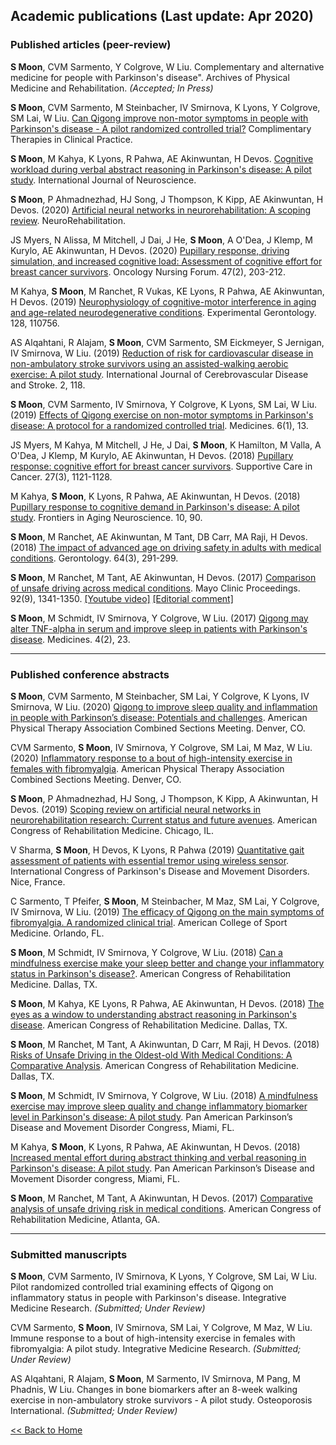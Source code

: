 Academic publications (Last update: Apr 2020)
---

### Published articles (peer-review)
    
**S Moon**, CVM Sarmento, Y Colgrove, W Liu. Complementary and alternative medicine for people with Parkinson's disease". Archives of Physical Medicine and Rehabilitation.  _(Accepted; In Press)_

**S Moon**, CVM Sarmento, M Steinbacher, IV Smirnova, K Lyons, Y Colgrove, SM Lai, W Liu. [Can Qigong improve non-motor symptoms in people with Parkinson's disease - A pilot randomized controlled trial?](https://doi.org/10.1016/j.ctcp.2020.101169) Complimentary Therapies in Clinical Practice.

**S Moon**, M Kahya, K Lyons, R Pahwa, AE Akinwuntan, H Devos. [Cognitive workload during verbal abstract reasoning in Parkinson's disease: A pilot study](https://doi.org/10.1080/00207454.2020.1746309). International Journal of Neuroscience.

**S Moon**, P Ahmadnezhad, HJ Song, J Thompson, K Kipp, AE Akinwuntan, H Devos. (2020) [Artificial neural networks in neurorehabilitation: A scoping review](https://doi.org/10.3233/NRE-192996). NeuroRehabilitation.

JS Myers, N Alissa, M Mitchell, J Dai, J He, **S Moon**, A O'Dea, J Klemp, M Kurylo, AE Akinwuntan, H Devos. (2020) [Pupillary response, driving simulation, and increased cognitive load: Assessment of cognitive effort for breast cancer survivors](https://doi.org/10.1188/20.ONF.203-212). Oncology Nursing Forum. 47(2), 203-212.

M Kahya, **S Moon**, M Ranchet, R Vukas, KE Lyons, R Pahwa, AE Akinwuntan, H Devos. (2019) [Neurophysiology of cognitive-motor interference in aging and age-related neurodegenerative conditions](https://doi.org/10.1016/j.exger.2019.110756). Experimental Gerontology. 128, 110756.

AS Alqahtani, R Alajam, **S Moon**, CVM Sarmento, SM Eickmeyer, S Jernigan, IV Smirnova, W Liu. (2019) [Reduction of risk for cardiovascular disease in non-ambulatory stroke survivors using an assisted-walking aerobic exercise: A pilot study](https://gavinpublishers.com/articles/research-article/International-Journal-of-Cerebrovascular-Disease-and-Stroke-issn-2688-8734/reduction-of-risk-for-cardiovascular-disease-in-non-ambulatory-stroke-survivors-using-an-assisted-walking-aerobic-exercise-a-pilot-study). International Journal of Cerebrovascular Disease and Stroke. 2, 118.

**S Moon**, CVM Sarmento, IV Smirnova, Y Colgrove, K Lyons, SM Lai, W Liu. (2019) [Effects of Qigong exercise on non-motor symptoms in Parkinson's disease: A protocol for a randomized controlled trial](https://doi.org/10.3390/medicines6010013). Medicines. 6(1), 13.

JS Myers, M Kahya, M Mitchell, J He, J Dai, **S Moon**, K Hamilton, M Valla, A O'Dea, J Klemp, M Kurylo, AE Akinwuntan, H Devos. (2018) [Pupillary response: cognitive effort for breast cancer survivors](https://doi.org/10.1007/s00520-018-4401-0). Supportive Care in Cancer. 27(3), 1121-1128.

M Kahya, **S Moon**, K Lyons, R Pahwa, AE Akinwuntan, H Devos. (2018) [Pupillary response to cognitive demand in Parkinson's disease: A pilot study](https://doi.org/10.3389/fnagi.2018.00090). Frontiers in Aging Neuroscience. 10, 90.

**S Moon**, M Ranchet, AE Akinwuntan, M Tant, DB Carr, MA Raji, H Devos. (2018) [The impact of advanced age on driving safety in adults with medical conditions](https://doi.org/10.1159/000486511). Gerontology. 64(3), 291-299.
    
**S Moon**, M Ranchet, M Tant, AE Akinwuntan, H Devos. (2017) [Comparison of unsafe driving across medical conditions](https://doi.org/10.1016/j.mayocp.2017.06.003). Mayo Clinic Proceedings. 92(9), 1341-1350. [[Youtube video]](https://youtu.be/AHI1rSI-op0) [[Editorial comment]](https://www.mayoclinicproceedings.org/article/S0025-6196(17)30570-0/fulltext#intraref0010a)
    
**S Moon**, M Schmidt, IV Smirnova, Y Colgrove, W Liu. (2017) [Qigong may alter TNF-alpha in serum and improve sleep in patients with Parkinson's disease](https://doi.org/10.3390/medicines4020023). Medicines. 4(2), 23.

---

### Published conference abstracts

**S Moon**, CVM Sarmento, M Steinbacher, SM Lai, Y Colgrove, K Lyons, IV Smirnova, W Liu. (2020) [Qigong to improve sleep quality and inflammation in people with Parkinson’s disease: Potentials and challenges](https://apta.confex.com/apta/csm2020/meetingapp.cgi/Paper/24436). American Physical Therapy Association Combined Sections Meeting. Denver, CO.

CVM Sarmento, **S Moon**, IV Smirnova, Y Colgrove, SM Lai, M Maz, W Liu. (2020) [Inflammatory response to a bout of high-intensity exercise in females with fibromyalgia](https://apta.confex.com/apta/csm2020/meetingapp.cgi/Paper/24452). American Physical Therapy Association Combined Sections Meeting. Denver, CO.

**S Moon**, P Ahmadnezhad, HJ Song, J Thompson, K Kipp, A Akinwuntan, H Devos. (2019) [Scoping review on artificial neural networks in neurorehabilitation research: Current status and future avenues](https://doi.org/10.1016/j.apmr.2019.08.353). American Congress of Rehabilitation Medicine. Chicago, IL.

V Sharma, **S Moon**, H Devos, K Lyons, R Pahwa (2019) [Quantitative gait assessment of patients with essential tremor using wireless sensor](https://doi.org/10.1002/mds.27795). International Congress of Parkinson's Disease and Movement Disorders. Nice, France.

C Sarmento, T Pfeifer, **S Moon**, M Steinbacher, M Maz, SM Lai, Y Colgrove, IV Smirnova, W Liu. (2019) [The efficacy of Qigong on the main symptoms of fibromyalgia. A randomized clinical trial](http://www.acsmannualmeeting.org/wp-content/uploads/2019/06/ACSM19_Abstract_All-Pages.pdf). American College of Sport Medicine. Orlando, FL.

**S Moon**, M Schmidt, IV Smirnova, Y Colgrove, W Liu. (2018) [Can a mindfulness exercise make your sleep better and change your inflammatory status in Parkinson's disease?](https://doi.org/10.1016/j.apmr.2018.09.014). American Congress of Rehabilitation Medicine. Dallas, TX.

**S Moon**, M Kahya, KE Lyons, R Pahwa, AE Akinwuntan, H Devos. (2018) [The eyes as a window to understanding abstract reasoning in Parkinson's disease](https://doi.org/10.1016/j.apmr.2018.09.082). American Congress of Rehabilitation Medicine. Dallas, TX.
    
**S Moon**, M Ranchet, M Tant, A Akinwuntan, D Carr, M Raji, H Devos. (2018) [Risks of Unsafe Driving in the Oldest-old With Medical Conditions: A Comparative Analysis](https://doi.org/10.1016/j.apmr.2018.07.266). American Congress of Rehabilitation Medicine. Dallas, TX.
    
**S Moon**, M Schmidt, IV Smirnova, Y Colgrove, W Liu. (2018) [A mindfulness exercise may improve sleep quality and change inflammatory biomarker level in Parkinson's disease: A pilot study](https://doi.org/10.1002/mds.27434). Pan American Parkinson’s Disease and Movement Disorder Congress, Miami, FL.

M Kahya, **S Moon**, K Lyons, R Pahwa, AE Akinwuntan, H Devos. (2018) [Increased mental effort during abstract thinking and verbal reasoning in Parkinson's disease: A pilot study](https://doi.org/10.1002/mds.27434). Pan American Parkinson’s Disease and Movement Disorder congress, Miami, FL.
    
**S Moon**, M Ranchet, M Tant, A Akinwuntan, H Devos. (2017) [Comparative analysis of unsafe driving risk in medical conditions](https://doi.org/10.1016/j.apmr.2017.08.141). American Congress of Rehabilitation Medicine, Atlanta, GA.

---

### Submitted manuscripts

**S Moon**, CVM Sarmento, IV Smirnova, K Lyons, Y Colgrove, SM Lai, W Liu. Pilot randomized controlled trial examining effects of Qigong on inflammatory status in people with Parkinson's disease. Integrative Medicine Research. _(Submitted; Under Review)_
   
CVM Sarmento, **S Moon**, IV Smirnova, SM Lai, Y Colgrove, M Maz, W Liu. Immune response to a bout of high-intensity
exercise in females with fibromyalgia: A pilot study. Integrative Medicine Research. _(Submitted; Under Review)_

AS Alqahtani, R Alajam, **S Moon**, M Sarmento, IV Smirnova, M Pang, M Phadnis, W Liu. Changes in bone biomarkers after an 8-week walking exercise in non-ambulatory stroke survivors - A pilot study. Osteoporosis International. _(Submitted; Under Review)_

[<< Back to Home](../../index.md)
